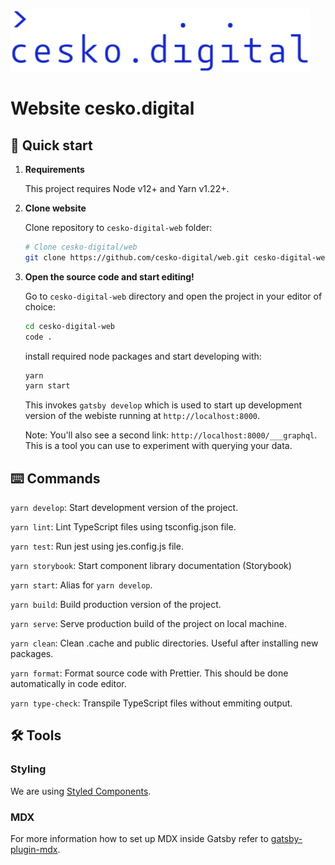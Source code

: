 ![cesko.digital](cesko-digital_logo.png)

# Website cesko.digital

## 🚀 Quick start

1.  **Requirements**

    This project requires Node v12+ and Yarn v1.22+.

1.  **Clone website**

    Clone repository to `cesko-digital-web` folder:

    ```sh
    # Clone cesko-digital/web
    git clone https://github.com/cesko-digital/web.git cesko-digital-web
    ```

1.  **Open the source code and start editing!**

    Go to `cesko-digital-web` directory and open the project in your editor of choice:

    ```sh
    cd cesko-digital-web
    code .
    ```

    install required node packages and start developing with:

    ```sh
    yarn
    yarn start
    ```

    This invokes `gatsby develop` which is used to start up development version of the webiste running at `http://localhost:8000`.

    Note: You'll also see a second link: `http://localhost:8000/___graphql`. This is a tool you can use to experiment with querying your data.

## ⌨️ Commands

`yarn develop`: Start development version of the project.

`yarn lint`: Lint TypeScript files using tsconfig.json file.

`yarn test`: Run jest using jes.config.js file.

`yarn storybook`: Start component library documentation (Storybook)

`yarn start`: Alias for `yarn develop`.

`yarn build`: Build production version of the project.

`yarn serve`: Serve production build of the project on local machine.

`yarn clean`: Clean .cache and public directories. Useful after installing new packages.

`yarn format`: Format source code with Prettier. This should be done automatically in code editor.

`yarn type-check`: Transpile TypeScript files without emmiting output.


## 🛠 Tools

### Styling

We are using [Styled Components](https://styled-components.com/docs).

### MDX

For more information how to set up MDX inside Gatsby refer to [gatsby-plugin-mdx](https://www.gatsbyjs.org/packages/gatsby-plugin-mdx).
